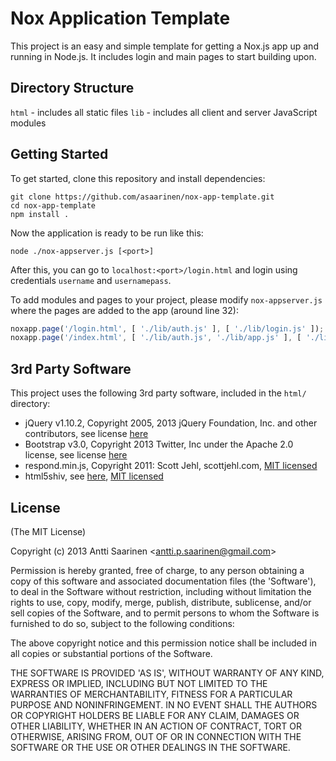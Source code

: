 Nox Application Template
===

This project is an easy and simple template for getting a Nox.js app up and running in Node.js. It includes login and main pages to start building upon.

Directory Structure
--

`html` - includes all static files
`lib` - includes all client and server JavaScript modules

Getting Started
--

To get started, clone this repository and install dependencies:

```
git clone https://github.com/asaarinen/nox-app-template.git
cd nox-app-template
npm install .
```

Now the application is ready to be run like this:

```
node ./nox-appserver.js [<port>]
```

After this, you can go to `localhost:<port>/login.html` and login using credentials `username` and `usernamepass`.

To add modules and pages to your project, please modify `nox-appserver.js` where the pages are added to the app (around line 32):

```javascript
noxapp.page('/login.html', [ './lib/auth.js' ], [ './lib/login.js' ]);
noxapp.page('/index.html', [ './lib/auth.js', './lib/app.js' ], [ './lib/index.js' ]);
```

3rd Party Software
--

This project uses the following 3rd party software, included in the `html/` directory:

- jQuery v1.10.2, Copyright 2005, 2013 jQuery Foundation, Inc. and other contributors, see license <a href="http://jquery.org/license">here</a>
- Bootstrap v3.0, Copyright 2013 Twitter, Inc under the Apache 2.0 license, see license <a href="https://github.com/twbs/bootstrap/blob/master/LICENSE">here</a>
- respond.min.js, Copyright 2011: Scott Jehl, scottjehl.com, <a href="http://opensource.org/licenses/mit-license.php">MIT licensed</a>
- html5shiv, see <a href="https://code.google.com/p/html5shiv/">here</a>, <a href="http://opensource.org/licenses/mit-license.php">MIT licensed</a>

License
--

(The MIT License)

Copyright (c) 2013 Antti Saarinen &lt;antti.p.saarinen@gmail.com&gt;

Permission is hereby granted, free of charge, to any person obtaining a copy of this software and associated documentation files (the 'Software'), to deal in the Software without restriction, including without limitation the rights to use, copy, modify, merge, publish, distribute, sublicense, and/or sell copies of the Software, and to permit persons to whom the Software is furnished to do so, subject to the following conditions:

The above copyright notice and this permission notice shall be included in all copies or substantial portions of the Software.

THE SOFTWARE IS PROVIDED 'AS IS', WITHOUT WARRANTY OF ANY KIND, EXPRESS OR IMPLIED, INCLUDING BUT NOT LIMITED TO THE WARRANTIES OF MERCHANTABILITY, FITNESS FOR A PARTICULAR PURPOSE AND NONINFRINGEMENT. IN NO EVENT SHALL THE AUTHORS OR COPYRIGHT HOLDERS BE LIABLE FOR ANY CLAIM, DAMAGES OR OTHER LIABILITY, WHETHER IN AN ACTION OF CONTRACT, TORT OR OTHERWISE, ARISING FROM, OUT OF OR IN CONNECTION WITH THE SOFTWARE OR THE USE OR OTHER DEALINGS IN THE SOFTWARE.

